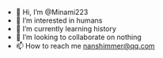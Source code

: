 - 👋 Hi, I’m @Minami223
- 👀 I’m interested in humans
- 🌱 I’m currently learning history
- 💞️ I’m looking to collaborate on nothing
- 📫 How to reach me nanshimmer@qq.com

<!---
Minami223/Minami223 is a ✨ special ✨ repository because its `README.md` (this file) appears on your GitHub profile.
You can click the Preview link to take a look at your changes.
--->
